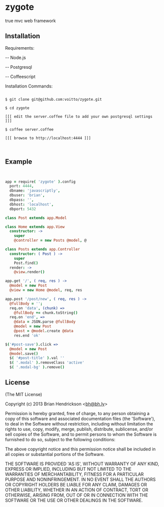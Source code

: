 
# zygote

  true mvc web framework

## Installation

Requirements:

 -- Node.js
 
 -- Postgresql
 
 -- Coffeescript

Installation Commands:

```

$ git clone git@github.com:voitto/zygote.git

$ cd zygote

[[[ edit the server.coffee file to add your own postgresql settings ]]]

$ coffee server.coffee

[[[ browse to http://localhost:4444 ]]]



```

## Example

```coffeescript


app = require( 'zygote' ).config
  port: 4444,
  dbname: 'javascriptly',
  dbuser: 'brian',
  dbpass: '',
  dbhost: 'localhost',
  dbport: 5432

class Post extends app.Model

class Home extends app.View
  constructor: ->
    super
    @controller = new Posts @model, @

class Posts extends app.Controller
  constructor: ( Post ) ->
    super
    Post.find()
  render: ->
    @view.render()

app.get '/', ( req, res ) ->
  @model = new Post
  @view = new Home @model, req, res

app.post '/post/new', ( req, res ) ->
  @fullBody = '';
  req.on 'data', (chunk) =>
    @fullBody += chunk.toString()
  req.on 'end', =>
    @data = JSON.parse @fullBody
    @model = new Post
    @post = @model.create @data
    res.end 'ok'

$('#post-save').click =>
  @model = new Post
  @model.save()
  $( '#post-title' ).val ''
  $( '.modal' ).removeClass 'active'
  $( '.modal-bg' ).remove()


```

## License 

(The MIT License)

Copyright (c) 2013 Brian Hendrickson &lt;bh@bh.ly&gt;

Permission is hereby granted, free of charge, to any person obtaining
a copy of this software and associated documentation files (the
'Software'), to deal in the Software without restriction, including
without limitation the rights to use, copy, modify, merge, publish,
distribute, sublicense, and/or sell copies of the Software, and to
permit persons to whom the Software is furnished to do so, subject to
the following conditions:

The above copyright notice and this permission notice shall be
included in all copies or substantial portions of the Software.

THE SOFTWARE IS PROVIDED 'AS IS', WITHOUT WARRANTY OF ANY KIND,
EXPRESS OR IMPLIED, INCLUDING BUT NOT LIMITED TO THE WARRANTIES OF
MERCHANTABILITY, FITNESS FOR A PARTICULAR PURPOSE AND NONINFRINGEMENT.
IN NO EVENT SHALL THE AUTHORS OR COPYRIGHT HOLDERS BE LIABLE FOR ANY
CLAIM, DAMAGES OR OTHER LIABILITY, WHETHER IN AN ACTION OF CONTRACT,
TORT OR OTHERWISE, ARISING FROM, OUT OF OR IN CONNECTION WITH THE
SOFTWARE OR THE USE OR OTHER DEALINGS IN THE SOFTWARE.

